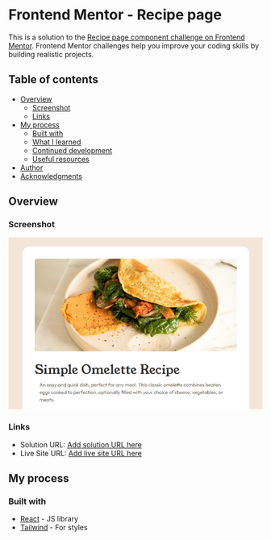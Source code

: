 # Frontend Mentor - Recipe page

This is a solution to the [Recipe page component challenge on Frontend Mentor](https://www.frontendmentor.io/challenges/recipe-page-KiTsR8QQKm). Frontend Mentor challenges help you improve your coding skills by building realistic projects.

## Table of contents

- [Overview](#overview)
  - [Screenshot](#screenshot)
  - [Links](#links)
- [My process](#my-process)
  - [Built with](#built-with)
  - [What I learned](#what-i-learned)
  - [Continued development](#continued-development)
  - [Useful resources](#useful-resources)
- [Author](#author)
- [Acknowledgments](#acknowledgments)

## Overview

### Screenshot

![](./screenshot.PNG)

### Links

- Solution URL: [Add solution URL here](https://github.com/mehdias63/Recipe-Page)
- Live Site URL: [Add live site URL here](https://recipe-page-six-lemon.vercel.app)

## My process

### Built with

- [React](https://reactjs.org/) - JS library
- [Tailwind](https://tailwindcss.com/) - For styles

